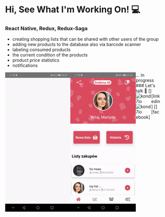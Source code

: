 # Hi, See What I'm Working On! :computer:
### React Native, Redux, Redux-Saga
* creating shopping lists that can be shared with other users of the group
* adding new products to the database also via barcode scanner
* labeling consumed products
* the current condition of the products
* product price statistics
* notifications

<img align="left" src="https://github.com/kond7io/kond7io/blob/master/gif1.gif?raw=true">
<img  align='left' src="https://github.com/kond7io/kond7io/blob/master/gif2.gif?raw=true"> ... in progress
<br />
### Let's talk 💬
[<img align="left" alt="kond7io" width="50px" src="https://lh3.googleusercontent.com/fqYJHtyzZzA4vacRzeJoB93QNvA5-mvR-8UB5oVLxdYDSTpfLp_KgYD4IqVGJUgFEJo" />][linkedin]
[<img align="left" alt="kond7io" width="50px" src="https://cdn1.iconfinder.com/data/icons/logotypes/32/square-facebook-512.png" />][facebook]
<br />
<br />

[linkedin]: https://www.linkedin.com/in/konrad-walentek/
[facebook]: https://www.facebook.com/konrad.walentek
